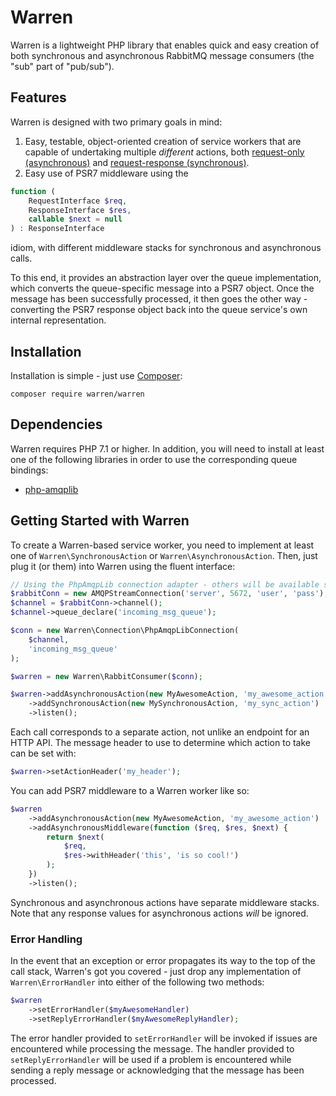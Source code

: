 # Warren

Warren is a lightweight PHP library that enables quick and easy creation of
both synchronous and asynchronous RabbitMQ message consumers (the "sub" part
of "pub/sub").

## Features
Warren is designed with two primary goals in mind:

1. Easy, testable, object-oriented creation of service workers that are
    capable of undertaking multiple _different_ actions, both [request-only
    (asynchronous)](https://www.rabbitmq.com/tutorials/tutorial-two-php.html)
    and [request-response
    (synchronous)](https://www.rabbitmq.com/tutorials/tutorial-six-php.html).
2. Easy use of PSR7 middleware using the
```php
function (
    RequestInterface $req,
    ResponseInterface $res,
    callable $next = null
) : ResponseInterface
```
idiom, with different middleware stacks for synchronous and asynchronous
calls.

To this end, it provides an abstraction layer over the queue
implementation, which converts the queue-specific message into a PSR7
object. Once the message has been successfully processed, it then goes
the other way - converting the PSR7 response object back into the queue
service's own internal representation.

## Installation
Installation is simple - just use [Composer](https://getcomposer.org/):

    composer require warren/warren

## Dependencies
Warren requires PHP 7.1 or higher. In addition, you will need to install at
least one of the following libraries in order to use the corresponding queue
bindings:

- [php-amqplib](https://github.com/php-amqplib/php-amqplib)

## Getting Started with Warren
To create a Warren-based service worker, you need to implement at least
one of `Warren\SynchronousAction` or `Warren\AsynchronousAction`. Then,
just plug it (or them) into Warren using the fluent interface:
```php
// Using the PhpAmqpLib connection adapter - others will be available soon
$rabbitConn = new AMQPStreamConnection('server', 5672, 'user', 'pass');
$channel = $rabbitConn->channel();
$channel->queue_declare('incoming_msg_queue');

$conn = new Warren\Connection\PhpAmqpLibConnection(
    $channel,
    'incoming_msg_queue'
);

$warren = new Warren\RabbitConsumer($conn);

$warren->addAsynchronousAction(new MyAwesomeAction, 'my_awesome_action')
    ->addSynchronousAction(new MySynchronousAction, 'my_sync_action')
    ->listen();
```

Each call corresponds to a separate action, not unlike an endpoint for an HTTP
API. The message header to use to determine which action to take can be set
with:

```php
$warren->setActionHeader('my_header');
```

You can add PSR7 middleware to a Warren worker like so:
```php
$warren
    ->addAsynchronousAction(new MyAwesomeAction, 'my_awesome_action')
    ->addAsynchronousMiddleware(function ($req, $res, $next) {
        return $next(
            $req,
            $res->withHeader('this', 'is so cool!')
        );
    })
    ->listen();
```

Synchronous and asynchronous actions have separate middleware stacks. Note
that any response values for asynchronous actions _will_ be ignored.

### Error Handling
In the event that an exception or error propagates its way to the top of the
call stack, Warren's got you covered - just drop any implementation of
`Warren\ErrorHandler` into either of the following two methods:
```php
$warren
    ->setErrorHandler($myAwesomeHandler)
    ->setReplyErrorHandler($myAwesomeReplyHandler);
```

The error handler provided to `setErrorHandler` will be invoked if issues
are encountered while processing the message. The handler provided to
`setReplyErrorHandler` will be used if a problem is encountered while sending
a reply message or acknowledging that the message has been processed.
